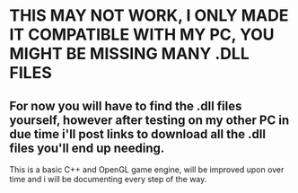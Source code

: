 # **THIS MAY NOT WORK, I ONLY MADE IT COMPATIBLE WITH MY PC, YOU MIGHT BE MISSING MANY .DLL FILES**

## For now you will have to find the .dll files yourself, however after testing on my other PC in due time i'll post links to download all the .dll files you'll end up needing.
This is a basic C++ and OpenGL game engine, will be improved upon over time and i will be documenting every step of the way.
